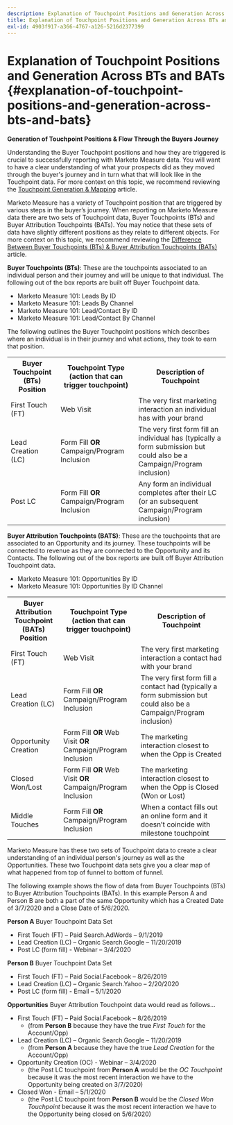 ```yaml
---
description: Explanation of Touchpoint Positions and Generation Across BTs and BATs - Marketo Measure - Product Documentation
title: Explanation of Touchpoint Positions and Generation Across BTs and BATs
exl-id: 4903f917-a366-4767-a126-5216d2377399
---
```

# Explanation of Touchpoint Positions and Generation Across BTs and BATs {#explanation-of-touchpoint-positions-and-generation-across-bts-and-bats}

**Generation of Touchpoint Positions & Flow Through the Buyers Journey**

Understanding the Buyer Touchpoint positions and how they are triggered is crucial to successfully reporting with Marketo Measure data. You will want to have a clear understanding of what your prospects did as they moved through the buyer's journey and in turn what that will look like in the Touchpoint data. For more context on this topic, we recommend reviewing the [Touchpoint Generation & Mapping](/help/configuration-and-setup/getting-started-with-marketo-measure/touchpoint-generation-and-mapping.md) article.

Marketo Measure has a variety of Touchpoint position that are triggered by various steps in the buyer’s journey. When reporting on Marketo Measure data there are two sets of Touchpoint data, Buyer Touchpoints (BTs) and Buyer Attribution Touchpoints (BATs). You may notice that these sets of data have slightly different positions as they relate to different objects. For more context on this topic, we recommend reviewing the [Difference Between Buyer Touchpoints (BTs) & Buyer Attribution Touchpoints (BATs)](/help/configuration-and-setup/getting-started-with-marketo-measure/difference-between-buyer-touchpoints-and-buyer-attribution-touchpoints.md) article.

**Buyer Touchpoints (BTs)**: These are the touchpoints associated to an individual person and their journey and will be unique to that individual. The following out of the box reports are built off Buyer Touchpoint data.

* Marketo Measure 101: Leads By ID
* Marketo Measure 101: Leads By Channel
* Marketo Measure 101: Lead/Contact By ID
* Marketo Measure 101: Lead/Contact By Channel

The following outlines the Buyer Touchpoint positions which describes where an individual is in their journey and what actions, they took to earn that position.

<table> 
 <tbody>
  <tr>
   <th>Buyer Touchpoint (BTs) Position</th> 
   <th>Touchpoint Type (action that can trigger touchpoint)</th> 
   <th>Description of Touchpoint</th> 
  </tr>
  <tr>
   <td>First Touch (FT)</td> 
   <td>Web Visit</td> 
   <td>The very first marketing interaction an individual has with your brand</td> 
  </tr>
  <tr>
   <td>Lead Creation (LC)</td> 
   <td>Form Fill <strong>OR</strong> Campaign/Program Inclusion</td> 
   <td>The very first form fill an individual has (typically a form submission but could also be a Campaign/Program inclusion)</td> 
  </tr>
  <tr>
   <td>Post LC</td> 
   <td>Form Fill <strong>OR</strong> Campaign/Program Inclusion</td> 
   <td>Any form an individual completes after their LC (or an subsequent Campaign/Program inclusion)</td> 
  </tr>
 </tbody>
</table>

**Buyer Attribution Touchpoints (BATS)**: These are the touchpoints that are associated to an Opportunity and its journey. These touchpoints will be connected to revenue as they are connected to the Opportunity and its Contacts. The following out of the box reports are built off Buyer Attribution Touchpoint data.

* Marketo Measure 101: Opportunities By ID
* Marketo Measure 101: Opportunities By ID Channel

<table> 
 <tbody>
  <tr>
   <th>Buyer Attribution Touchpoint (BATs) Position</th> 
   <th>Touchpoint Type (action that can trigger touchpoint)</th> 
   <th>Description of Touchpoint</th> 
  </tr>
  <tr>
   <td>First Touch (FT)</td> 
   <td>Web Visit</td> 
   <td>The very first marketing interaction a contact had with your brand</td> 
  </tr>
  <tr>
   <td>Lead Creation (LC)</td> 
   <td>Form Fill <strong>OR</strong> Campaign/Program Inclusion</td> 
   <td>The very first form fill a contact had (typically a form submission but could also be a Campaign/Program inclusion)</td> 
  </tr>
  <tr>
   <td>Opportunity Creation</td> 
   <td>Form Fill <strong>OR</strong> Web Visit <strong>OR</strong> Campaign/Program Inclusion</td> 
   <td>The marketing interaction closest to when the Opp is Created</td> 
  </tr> 
  <tr>
   <td>Closed Won/Lost</td> 
   <td>Form Fill <strong>OR</strong> Web Visit <strong>OR</strong> Campaign/Program Inclusion</td> 
   <td>The marketing interaction closest to when the Opp is Closed (Won or Lost)</td> 
  </tr>
  <tr>
   <td>Middle Touches</td> 
   <td>Form Fill <strong>OR</strong> Campaign/Program Inclusion</td> 
   <td>When a contact fills out an online form and it doesn’t coincide with milestone touchpoint</td> 
  </tr>
 </tbody>
</table>

Marketo Measure has these two sets of Touchpoint data to create a clear understanding of an individual person's journey as well as the Opportunities. These two Touchpoint data sets give you a clear map of what happened from top of funnel to bottom of funnel.

The following example shows the flow of data from Buyer Touchpoints (BTs) to Buyer Attribution Touchpoints (BATs). In this example Person A and Person B are both a part of the same Opportunity which has a Created Date of 3/7/2020 and a Close Date of 5/6/2020.

**Person A** Buyer Touchpoint Data Set

* First Touch (FT) – Paid Search.AdWords – 9/1/2019
* Lead Creation (LC) – Organic Search.Google – 11/20/2019
* Post LC (form fill) - Webinar – 3/4/2020

**Person B** Buyer Touchpoint Data Set

* First Touch (FT) – Paid Social.Facebook – 8/26/2019
* Lead Creation (LC) – Organic Search.Yahoo – 2/20/2020
* Post LC (form fill) - Email – 5/1/2020

**Opportunities** Buyer Attribution Touchpoint data would read as follows…

* First Touch (FT) – Paid Social.Facebook – 8/26/2019
  * (from **Person B** because they have the true _First Touch_ for the Account/Opp)
* Lead Creation (LC) – Organic Search.Google – 11/20/2019
  * (from **Person A** because they have the true _Lead Creation_ for the Account/Opp)
* Opportunity Creation (OC) - Webinar – 3/4/2020
  * (the Post LC touchpoint from **Person A** would be the _OC Touchpoint_ because it was the most recent interaction we have to the Opportunity being created on 3/7/2020)
* Closed Won - Email – 5/1/2020
  * (the Post LC touchpoint from **Person B** would be the _Closed Won Touchpoint_ because it was the most recent interaction we have to the Opportunity being closed on 5/6/2020)
